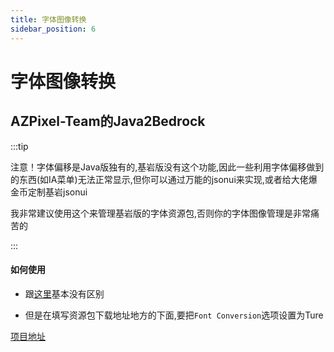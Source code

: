 ```yaml
---
title: 字体图像转换
sidebar_position: 6
---
```


# 字体图像转换

## AZPixel-Team的Java2Bedrock

:::tip

注意！字体偏移是Java版独有的,基岩版没有这个功能,因此一些利用字体偏移做到的东西(如IA菜单)无法正常显示,但你可以通过万能的jsonui来实现,或者给大佬爆金币定制基岩jsonui

我非常建议使用这个来管理基岩版的字体资源包,否则你的字体图像管理是非常痛苦的

:::

#### 如何使用

- 跟[这里](https://yizhan.wiki/NitWikit/process/mobile-player/Geyser/Upgrade/Custom-item-model-map#%E5%9C%A8%E7%BA%BF%E8%BD%AC%E6%8D%A2)基本没有区别

- 但是在填写资源包下载地址地方的下面,要把`Font Conversion`选项设置为Ture

[项目地址](https://github.com/AZPixel-Team/Java2Bedrock)